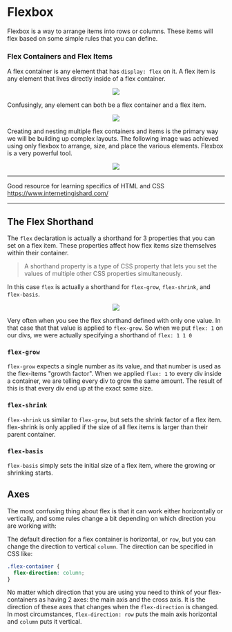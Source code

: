 # Flexbox

Flexbox is a way to arrange items into rows or columns. These items will flex based on some simple rules that you can define. 


### Flex Containers and Flex Items

A flex container is any element that has `display: flex` on it. A flex item is any element that lives directly inside of a flex container. 


<p align="center">
  <img src="https://cdn.statically.io/gh/TheOdinProject/curriculum/495704c6eb6bf33bc927534f231533a82b27b2ac/html_css/v2/foundations/flexbox/imgs/03.png" />
</p>

Confusingly, any element can both be a flex container and a flex item. 


<p align="center">
  <img src="https://cdn.statically.io/gh/TheOdinProject/curriculum/495704c6eb6bf33bc927534f231533a82b27b2ac/html_css/v2/foundations/flexbox/imgs/04.png" />
</p>

Creating and nesting multiple flex containers and items is the primary way we will be building up complex layouts. The following image was achieved using only flexbox to arrange, size, and place the various elements. Flexbox is a very powerful tool. 

<p align="center">
  <img src="https://cdn.statically.io/gh/TheOdinProject/curriculum/495704c6eb6bf33bc927534f231533a82b27b2ac/html_css/v2/foundations/flexbox/imgs/05.png" />
</p>

---
Good resource for learning specifics of HTML and CSS
https://www.internetingishard.com/

---

## The Flex Shorthand
The `flex` declaration is actually a shorthand for 3 properties that you can set on a flex item. These properties affect how flex items size themselves within their container. 

> A shorthand property is a type of CSS property that lets you set the values of multiple other CSS properties simultaneously. 

In this case `flex` is actually a shorthand for `flex-grow`, `flex-shrink`, and `flex-basis`.

<p align="center">
  <img src="https://cdn.statically.io/gh/TheOdinProject/curriculum/0cc6b26bb0c4b94524369d327c97a8fb11e83b6b/foundations/html_css/flexbox/imgs/10.png" />
</p>

Very often when you see the flex shorthand defined with only one value. In that case that that value is applied to `flex-grow`. So when we put `flex: 1` on our divs, we were actually specifying a shorthand of `flex: 1 1 0`

### `flex-grow`
`flex-grow` expects a single number as its value, and that number is used as the flex-items "growth factor". When we applied `flex: 1` to every div inside a container, we are telling every div to grow the same amount. The result of this is that every div end up at the exact same size. 

### `flex-shrink`
`flex-shrink` us similar to `flex-grow`, but sets the shrink factor of a flex item. flex-shrink is only applied if the size of all flex items is larger than their parent container. 

### `flex-basis`
`flex-basis` simply sets the initial size of a flex item, where the growing or shrinking starts.


## Axes

The most confusing thing about flex is that it can work either horizontally or vertically, and some rules change a bit depending on which direction you are working with:

The default direction for a flex container is horizontal, or `row`, but you can change the direction to vertical `column`. The direction can be specified in CSS like:

```css
.flex-container {
  flex-direction: column;
}
```

No matter which direction that you are using you need to think of your flex-containers as having 2 axes: the main axis and the cross axis. It is the direction of these axes that changes when the `flex-direction` is changed. In most circumstances, `flex-direction: row` puts the main axis horizontal and `column` puts it vertical.



